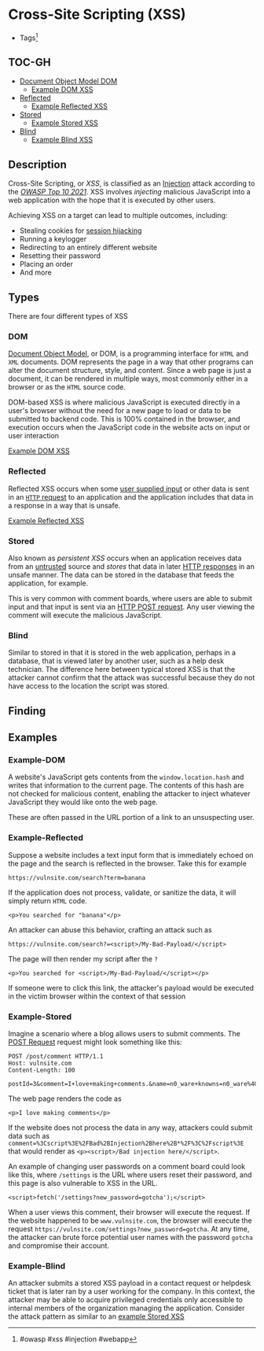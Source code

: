 # Cross-Site Scripting (XSS)
- Tags[^1]

[^1]: #owasp #xss #injection #webapp 

## TOC-GH
- [Document Object Model DOM](#DOM)
	- [Example DOM XSS](#Example-DOM)
- [Reflected](#Reflected)
	- [Example Reflected XSS](#Example-Reflected)
- [Stored](#Stored)
	- [Example Stored XSS](#Example-Stored)
- [Blind](#Blind)
	- [Example Blind XSS](#Example-Blind)


## Description
Cross-Site Scripting, or *XSS*, is classified as an [Injection](Injection.md) attack according to the [*OWASP Top 10 2021*](https://owasp.org/www-project-top-ten/). XSS involves *injecting* malicious JavaScript into a web application with the hope that it is executed by other users. 

Achieving XSS on a target can lead to multiple outcomes, including:
- Stealing cookies for [session hijacking](Session%20Hijacking.md)
- Running a keylogger
- Redirecting to an entirely different website
- Resetting their password
- Placing an order
- And more

## Types
There are four different types of XSS

### DOM
[Document Object Model](../Concepts/Web/Document%20Object%20Model%20(DOM).md), or DOM, is a programming interface for `HTML` and `XML` documents. DOM represents the page in a way that other programs can alter the document structure, style, and content. Since a web page is just a document, it can be rendered in multiple ways, most commonly either in a browser or as the `HTML` source code. 

DOM-based XSS is where malicious JavaScript is executed directly in a user's browser without the need for a new page to load or data to be submitted to backend code. This is 100% contained in the browser, and execution occurs when the JavaScript code in the website acts on input or user interaction

[Example DOM XSS](#Example%20DOM%20XSS)

### Reflected
Reflected XSS occurs when some [user supplied input](../Concepts/Web/User-Supplied%20Input.md)  or other data is sent in an [`HTTP` request](../Concepts/Web/HTTP%20Request.md) to an application and the application includes that data in a response in a way that is unsafe. 

[Example Reflected XSS](#Example%20Reflected%20XSS)

### Stored
Also known as *persistent XSS* occurs when an application receives data from an [untrusted](../Concepts/General/Trust.md) source and *stores* that data in later [HTTP responses](../Concepts/Web/HTTP%20Response.md) in an unsafe manner. The data can be stored in the database that feeds the application, for example. 

This is very common with comment boards, where users are able to submit input and that input is sent via an [HTTP POST request](../Concepts/Web/POST%20Request.md). Any user viewing the comment will execute the malicious JavaScript.

### Blind
Similar to stored in that it is stored in the web application, perhaps in a database, that is viewed later by another user, such as a help desk technician. The difference here between typical stored XSS is that the attacker cannot confirm that the attack was successful because they do not have access to the location the script was stored. 

## Finding

## Examples
### Example-DOM
A website's JavaScript gets contents from the `window.location.hash` and writes that information to the current page. The contents of this hash are not checked for malicious content, enabling the attacker to inject whatever JavaScript they would like onto the web page. 

These are often passed in the URL portion of a link to an unsuspecting user. 

### Example-Reflected 
Suppose a website includes a text input form that is immediately echoed on the page and the search is reflected in the browser. Take this for example

`https://vulnsite.com/search?term=banana`

If the application does not process, validate, or sanitize the data, it will simply return `HTML` code. 

`<p>You searched for "banana"</p>`

An attacker can abuse this behavior, crafting an attack such as

`https://vulnsite.com/search?=<script>/My-Bad-Payload/</script>`

The page will then render my script after the `?`

`<p>You searched for <script>/My-Bad-Payload/</script></p>`

If someone were to click this link, the attacker's payload would be executed in the victim browser within the context of that session

### Example-Stored
Imagine a scenario where a blog allows users to submit comments. The [POST Request](../Concepts/Web/POST%20Request.md) request might look something like this:

```
POST /post/comment HTTP/1.1  
Host: vulnsite.com  
Content-Length: 100  
  
postId=3&comment=I+love+making+comments.&name=n0_ware+knowns=n0_ware%40someemail.io
```

The web page renders the code as 

`<p>I love making comments</p>`

If the website does not process the data in any way, attackers could submit data  such as `comment=%3Cscript%3E%2FBad%2BInjection%2Bhere%2B*%2F%3C%2Fscript%3E` that would render as `<p><script>/Bad injection here/</script>`.

An example of changing user passwords on a comment board could look like this, where `/settings` is the URL where users reset their password, and this page is also vulnerable to XSS in the URL. 

`<script>fetch('/settings?new_password=gotcha');</script>`

When a user views this comment, their browser will execute the request. If the website happened to be `www.vulnsite.com`, the browser will execute the request `https://vulnsite.com/settings?new_password=gotcha`. At any time, the attacker can brute force potential user names with the password `gotcha` and compromise their account. 

### Example-Blind
An attacker submits a stored XSS payload in a contact request or helpdesk ticket that is later ran by a user working for the company. In this context, the attacker may be able to acquire privileged credentials only accessible to internal members of the organization managing the application. Consider the attack pattern as similar to an [example Stored XSS](#Example%20Stored%20XSS)